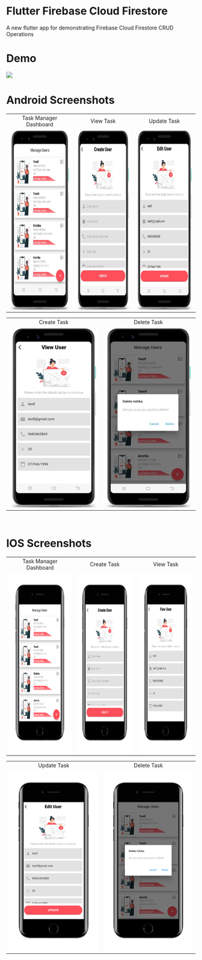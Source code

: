 # Flutter Firebase Cloud Firestore
A new flutter app for demonstrating Firebase Cloud Firestore CRUD Operations

# Demo
<td><img src="https://github.com/MarvelApps-Flutter/flutter_firebase_cloud_firestore/blob/master/screenshots/gif/demo.gif" height="480px"></td>

# Android Screenshots

<table>
  <tr>
    <td align="center" valign="center">Task Manager Dashboard</td>
     <td align="center" valign="center">View Task</td>
     <td align="center" valign="center">Update Task</td>
  </tr>
  <tr>
    <td><img src="https://github.com/MarvelApps-Flutter/flutter_firebase_cloud_firestore/blob/master/screenshots/android/android1.png" height="480px"></td>
    <td><img src="https://github.com/MarvelApps-Flutter/flutter_firebase_cloud_firestore/blob/master/screenshots/android/android2.png" height="480px"></td>
    <td><img src="https://github.com/MarvelApps-Flutter/flutter_firebase_cloud_firestore/blob/master/screenshots/android/android3.png" height="480px"></td>
  </tr>
 </table>

<table>
  <tr>
    <td align="center" valign="center">Create Task</td>
     <td align="center" valign="center">Delete Task</td>
  </tr>
  <tr>
    <td><img src="https://github.com/MarvelApps-Flutter/flutter_firebase_cloud_firestore/blob/master/screenshots/android/android4.png" height="480px"></td>
    <td><img src="https://github.com/MarvelApps-Flutter/flutter_firebase_cloud_firestore/blob/master/screenshots/android/android5.png" height="480px"></td>
  </tr>
 </table>

</br>

# IOS Screenshots

<table>
  <tr>
    <td align="center" valign="center">Task Manager Dashboard</td>
     <td align="center" valign="center">Create Task</td>
     <td align="center" valign="center">View Task</td>
  </tr>
  <tr>
    <td><img src="https://github.com/MarvelApps-Flutter/flutter_firebase_cloud_firestore/blob/master/screenshots/ios/ios1.png" height="480px"></td>
    <td><img src="https://github.com/MarvelApps-Flutter/flutter_firebase_cloud_firestore/blob/master/screenshots/ios/ios2.png" height="480px"></td>
    <td><img src="https://github.com/MarvelApps-Flutter/flutter_firebase_cloud_firestore/blob/master/screenshots/ios/ios3.png" height="480px"></td>
  </tr>
 </table>

<table>
  <tr>
    <td align="center" valign="center">Update Task</td>
     <td align="center" valign="center">Delete Task</td>
  </tr>
  <tr>
    <td><img src="https://github.com/MarvelApps-Flutter/flutter_firebase_cloud_firestore/blob/master/screenshots/ios/ios4.png" height="480px"></td>
    <td><img src="https://github.com/MarvelApps-Flutter/flutter_firebase_cloud_firestore/blob/master/screenshots/ios/ios5.png" height="480px"></td>
  </tr>
 </table>
